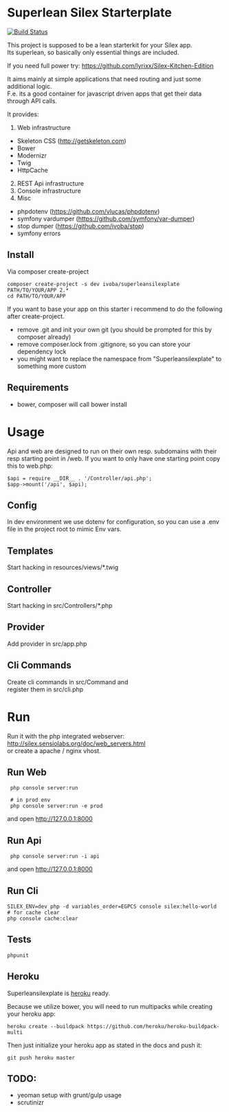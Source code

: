 # Superlean Silex Starterplate

[![Build Status](https://secure.travis-ci.org/ivoba/superleansilexplate.png?branch=master)](http://travis-ci.org/ivoba/superleansilexplate)

This project is supposed to be a lean starterkit for your Silex app.  
Its superlean, so basically only essential things are included.  

If you need full power try:
https://github.com/lyrixx/Silex-Kitchen-Edition

It aims mainly at simple applications that need routing and just some additional logic.  
F.e. its a good container for javascript driven apps that get their data through API calls.  

It provides:

1. Web infrastructure
  * Skeleton CSS (http://getskeleton.com)
  * Bower
  * Modernizr
  * Twig
  * HttpCache
2. REST Api infrastructure
3. Console infrastructure
4. Misc
  * phpdotenv (https://github.com/vlucas/phpdotenv)
  * symfony vardumper (https://github.com/symfony/var-dumper) 
  * stop dumper (https://github.com/ivoba/stop)
  * symfony errors
  
## Install
Via composer create-project

    composer create-project -s dev ivoba/superleansilexplate PATH/TO/YOUR/APP 2.*
    cd PATH/TO/YOUR/APP
    
If you want to base your app on this starter i recommend to do the following after create-project.  

- remove .git and init your own git (you should be prompted for this by composer already)
- remove composer.lock from .gitignore, so you can store your dependency lock
- you might want to replace the namespace from "Superleansilexplate" to something more custom

## Requirements
- bower, composer will call bower install

# Usage
Api and web are designed to run on their own resp. subdomains with their resp starting point in /web.
If you want to only have one starting point copy this to web.php:

    $api = require __DIR__ . '/Controller/api.php';
    $app->mount('/api', $api);


## Config
In dev environment we use dotenv for configuration, so you can use a .env file in the project root to mimic Env vars.
## Templates
Start hacking in resources/views/*.twig
## Controller
Start hacking in src/Controllers/*.php
## Provider
Add provider in src/app.php
## Cli Commands
Create cli commands in src/Command and  
register them in src/cli.php

# Run
Run it with the php integrated webserver: http://silex.sensiolabs.org/doc/web_servers.html  
or create a apache / nginx vhost.

## Run Web

     php console server:run
     
     # in prod env
     php console server:run -e prod

and open http://127.0.0.1:8000


## Run Api

     php console server:run -i api
     
and open http://127.0.0.1:8000
    
## Run Cli

    SILEX_ENV=dev php -d variables_order=EGPCS console silex:hello-world
    # for cache clear
    php console cache:clear
    

Tests
-----
`phpunit`
    

## Heroku
Superleansilexplate is [heroku](https://heroku.com) ready.  

Because we utilize bower, you will need to run multipacks while creating your heroku app: 

    heroku create --buildpack https://github.com/heroku/heroku-buildpack-multi
    
Then just initialize your heroku app as stated in the docs and push it:

    git push heroku master


## TODO:

 - yeoman setup with grunt/gulp usage
 - scrutinizr